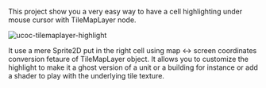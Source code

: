 This project show you a very easy way to have a cell highlighting under mouse cursor with TileMapLayer node.

![ucoc-tilemaplayer-highlight](https://github.com/user-attachments/assets/005f9dfd-6de8-4a31-b229-cb5c5a3877c2)

It use a mere Sprite2D put in the right cell using map <-> screen coordinates conversion fetaure of TileMapLayer object.
It allows you to customize the highlight to make it a ghost version of a unit or a building for instance or add a shader to play with the underlying tile texture.
